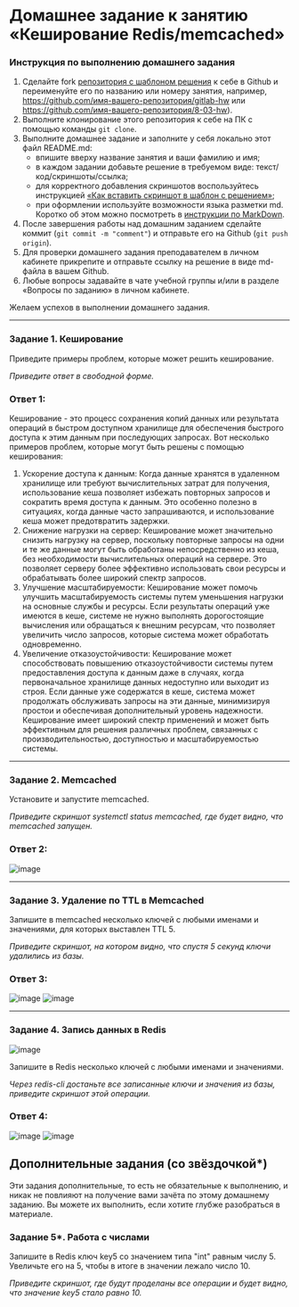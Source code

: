 # Домашнее задание к занятию «Кеширование Redis/memcached»

### Инструкция по выполнению домашнего задания

1. Сделайте fork [репозитория c шаблоном решения](https://github.com/netology-code/sys-pattern-homework) к себе в Github и переименуйте его по названию или номеру занятия, например, https://github.com/имя-вашего-репозитория/gitlab-hw или https://github.com/имя-вашего-репозитория/8-03-hw).
2. Выполните клонирование этого репозитория к себе на ПК с помощью команды `git clone`.
3. Выполните домашнее задание и заполните у себя локально этот файл README.md:
   - впишите вверху название занятия и ваши фамилию и имя;
   - в каждом задании добавьте решение в требуемом виде: текст/код/скриншоты/ссылка;
   - для корректного добавления скриншотов воспользуйтесь инструкцией [«Как вставить скриншот в шаблон с решением»](https://github.com/netology-code/sys-pattern-homework/blob/main/screen-instruction.md);
   - при оформлении используйте возможности языка разметки md. Коротко об этом можно посмотреть в [инструкции по MarkDown](https://github.com/netology-code/sys-pattern-homework/blob/main/md-instruction.md).
4. После завершения работы над домашним заданием сделайте коммит (`git commit -m "comment"`) и отправьте его на Github (`git push origin`).
5. Для проверки домашнего задания преподавателем в личном кабинете прикрепите и отправьте ссылку на решение в виде md-файла в вашем Github.
6. Любые вопросы задавайте в чате учебной группы и/или в разделе «Вопросы по заданию» в личном кабинете.

Желаем успехов в выполнении домашнего задания.

---

### Задание 1. Кеширование 

Приведите примеры проблем, которые может решить кеширование. 

*Приведите ответ в свободной форме.*

### Ответ 1:
Кеширование - это процесс сохранения копий данных или результата операций в быстром доступном хранилище для обеспечения быстрого доступа к этим данным при последующих запросах. Вот несколько примеров проблем, которые могут быть решены с помощью кеширования:
1. Ускорение доступа к данным: Когда данные хранятся в удаленном хранилище или требуют вычислительных затрат для получения, использование кеша позволяет избежать повторных запросов и сократить время доступа к данным. Это особенно полезно в ситуациях, когда данные часто запрашиваются, и использование кеша может предотвратить задержки.
2. Снижение нагрузки на сервер: Кеширование может значительно снизить нагрузку на сервер, поскольку повторные запросы на одни и те же данные могут быть обработаны непосредственно из кеша, без необходимости вычислительных операций на сервере. Это позволяет серверу более эффективно использовать свои ресурсы и обрабатывать более широкий спектр запросов.
3. Улучшение масштабируемости: Кеширование может помочь улучшить масштабируемость системы путем уменьшения нагрузки на основные службы и ресурсы. Если результаты операций уже имеются в кеше, системе не нужно выполнять дорогостоящие вычисления или обращаться к внешним ресурсам, что позволяет увеличить число запросов, которые система может обработать одновременно.
4. Увеличение отказоустойчивости: Кеширование может способствовать повышению отказоустойчивости системы путем предоставления доступа к данным даже в случаях, когда первоначальное хранилище данных недоступно или выходит из строя. Если данные уже содержатся в кеше, система может продолжать обслуживать запросы на эти данные, минимизируя простои и обеспечивая дополнительный уровень надежности.
Кеширование имеет широкий спектр применений и может быть эффективным для решения различных проблем, связанных с производительностью, доступностью и масштабируемостью системы.

---

### Задание 2. Memcached

Установите и запустите memcached.

*Приведите скриншот systemctl status memcached, где будет видно, что memcached запущен.*

### Ответ 2:
![image](https://github.com/bezymel/sdb-homeworks/assets/129361495/4d2f985c-3273-40eb-8a8b-313e978d2a1c)

---

### Задание 3. Удаление по TTL в Memcached

Запишите в memcached несколько ключей с любыми именами и значениями, для которых выставлен TTL 5. 

*Приведите скриншот, на котором видно, что спустя 5 секунд ключи удалились из базы.*

### Ответ 3:
![image](https://github.com/bezymel/sdb-homeworks/assets/129361495/e6a29412-5b12-4238-b95a-63156ea4ed7c)
![image](https://github.com/bezymel/sdb-homeworks/assets/129361495/c2a04cb2-7823-45be-9e6c-68f8ee2d3574)

---

### Задание 4. Запись данных в Redis
![image](https://github.com/bezymel/sdb-homeworks/assets/129361495/658ada61-62b6-4aef-8bbf-f58358e165b0)

Запишите в Redis несколько ключей с любыми именами и значениями. 

*Через redis-cli достаньте все записанные ключи и значения из базы, приведите скриншот этой операции.*

### Ответ 4:
![image](https://github.com/bezymel/sdb-homeworks/assets/129361495/c4c32e25-1438-4cb7-a1cb-923e4cd8231c)
![image](https://github.com/bezymel/sdb-homeworks/assets/129361495/54d173db-4813-44b4-954f-5dec627d5b6a)


## Дополнительные задания (со звёздочкой*)
Эти задания дополнительные, то есть не обязательные к выполнению, и никак не повлияют на получение вами зачёта по этому домашнему заданию. Вы можете их выполнить, если хотите глубже разобраться в материале.

### Задание 5*. Работа с числами 

Запишите в Redis ключ key5 со значением типа "int" равным числу 5. Увеличьте его на 5, чтобы в итоге в значении лежало число 10.  

*Приведите скриншот, где будут проделаны все операции и будет видно, что значение key5 стало равно 10.*
